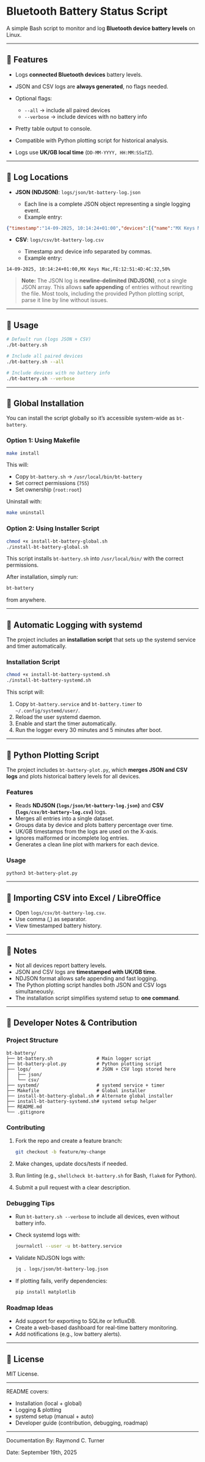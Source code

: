 # Bluetooth Battery Status Script

A simple Bash script to monitor and log **Bluetooth device battery levels** on Linux.

---

## 🔹 Features

* Logs **connected Bluetooth devices** battery levels.
* JSON and CSV logs are **always generated**, no flags needed.
* Optional flags:

  * `--all` → include all paired devices
  * `--verbose` → include devices with no battery info
* Pretty table output to console.
* Compatible with Python plotting script for historical analysis.
* Logs use **UK/GB local time** (`DD-MM-YYYY, HH:MM:SS±TZ`).

---

## 🔹 Log Locations

* **JSON (NDJSON)**: `logs/json/bt-battery-log.json`

  * Each line is a complete JSON object representing a single logging event.
  * Example entry:

```json
{"timestamp":"14-09-2025, 10:14:24+01:00","devices":[{"name":"MX Keys Mac","mac":"FE:12:51:4D:4C:32","battery":"50%"}]}
```

* **CSV**: `logs/csv/bt-battery-log.csv`

  * Timestamp and device info separated by commas.
  * Example entry:

```
14-09-2025, 10:14:24+01:00,MX Keys Mac,FE:12:51:4D:4C:32,50%
```

> **Note:** The JSON log is **newline-delimited (NDJSON)**, not a single JSON array. This allows **safe appending** of entries without rewriting the file. Most tools, including the provided Python plotting script, parse it line by line without issues.

---

## 🔹 Usage

```bash
# Default run (logs JSON + CSV)
./bt-battery.sh

# Include all paired devices
./bt-battery.sh --all

# Include devices with no battery info
./bt-battery.sh --verbose
```

---

## 🔹 Global Installation

You can install the script globally so it’s accessible system-wide as `bt-battery`.

### Option 1: Using Makefile

```bash
make install
```

This will:

* Copy `bt-battery.sh` → `/usr/local/bin/bt-battery`
* Set correct permissions (`755`)
* Set ownership (`root:root`)

Uninstall with:

```bash
make uninstall
```

### Option 2: Using Installer Script

```bash
chmod +x install-bt-battery-global.sh
./install-bt-battery-global.sh
```

This script installs `bt-battery.sh` into `/usr/local/bin/` with the correct permissions.

After installation, simply run:

```bash
bt-battery
```

from anywhere.

---

## 🔹 Automatic Logging with systemd

The project includes an **installation script** that sets up the systemd service and timer automatically.

### Installation Script

```bash
chmod +x install-bt-battery-systemd.sh
./install-bt-battery-systemd.sh
```

This script will:

1. Copy `bt-battery.service` and `bt-battery.timer` to `~/.config/systemd/user/`.
2. Reload the user systemd daemon.
3. Enable and start the timer automatically.
4. Run the logger every 30 minutes and 5 minutes after boot.

---

## 🔹 Python Plotting Script

The project includes `bt-battery-plot.py`, which **merges JSON and CSV logs** and plots historical battery levels for all devices.

### Features

* Reads **NDJSON (`logs/json/bt-battery-log.json`)** and **CSV (`logs/csv/bt-battery-log.csv`)** logs.
* Merges all entries into a single dataset.
* Groups data by device and plots battery percentage over time.
* UK/GB timestamps from the logs are used on the X-axis.
* Ignores malformed or incomplete log entries.
* Generates a clean line plot with markers for each device.

### Usage

```bash
python3 bt-battery-plot.py
```

---

## 🔹 Importing CSV into Excel / LibreOffice

* Open `logs/csv/bt-battery-log.csv`.
* Use comma (,) as separator.
* View timestamped battery history.

---

## 🔹 Notes

* Not all devices report battery levels.
* JSON and CSV logs are **timestamped with UK/GB time**.
* NDJSON format allows safe appending and fast logging.
* The Python plotting script handles both JSON and CSV logs simultaneously.
* The installation script simplifies systemd setup to **one command**.

---

## 🔹 Developer Notes & Contribution

### Project Structure

```
bt-battery/
├── bt-battery.sh                # Main logger script
├── bt-battery-plot.py           # Python plotting script
├── logs/                        # JSON + CSV logs stored here
│   ├── json/
│   └── csv/
├── systemd/                     # systemd service + timer
├── Makefile                     # Global installer
├── install-bt-battery-global.sh # Alternate global installer
├── install-bt-battery-systemd.sh# systemd setup helper
├── README.md
└── .gitignore
```

### Contributing

1. Fork the repo and create a feature branch:

   ```bash
   git checkout -b feature/my-change
   ```
2. Make changes, update docs/tests if needed.
3. Run linting (e.g., `shellcheck bt-battery.sh` for Bash, `flake8` for Python).
4. Submit a pull request with a clear description.

### Debugging Tips

* Run `bt-battery.sh --verbose` to include all devices, even without battery info.
* Check systemd logs with:

  ```bash
  journalctl --user -u bt-battery.service
  ```
* Validate NDJSON logs with:

  ```bash
  jq . logs/json/bt-battery-log.json
  ```
* If plotting fails, verify dependencies:

  ```bash
  pip install matplotlib
  ```

### Roadmap Ideas

* Add support for exporting to SQLite or InfluxDB.
* Create a web-based dashboard for real-time battery monitoring.
* Add notifications (e.g., low battery alerts).

---

## 🔹 License

MIT License.

---

README covers:

* Installation (local + global)
* Logging & plotting
* systemd setup (manual + auto)
* Developer guide (contribution, debugging, roadmap)


---

Documentation By: Raymond C. Turner

Date: September 19th, 2025

